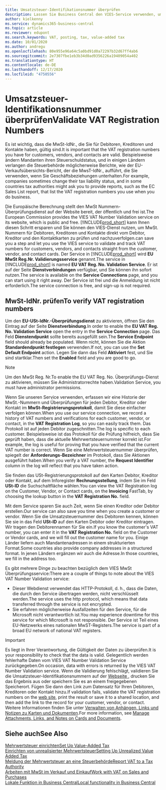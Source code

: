 ```yaml
---
title: Umsatzsteuer-Identifikationsnummer überprüfen
description: Lassen Sie Business Central den VIES-Service verwenden, um die Umsatzsteuer-Identifikationsnummern automatisch für Sie zu validieren.
author: kielkenny
ms.service: dynamics365-business-central
ms.topic: article
ms.reviewer: edupont
ms.search.keywords: VAT, posting, tax, value-added tax
ms.date: 10/01/2020
ms.author: andregu
ms.openlocfilehash: 80e955e96a64c5a0bd91d0a72297b32d67ff4ab6
ms.sourcegitcommit: 2e7307fbe1eb3b34d0ad9356226a19409054a402
ms.translationtype: HT
ms.contentlocale: de-DE
ms.lasthandoff: 12/17/2020
ms.locfileid: "4750556"
---
```

# <a name="validate-vat-registration-numbers"></a><span data-ttu-id="f497e-103">Umsatzsteuer-Identifikationsnummer überprüfen</span><span class="sxs-lookup"><span data-stu-id="f497e-103">Validate VAT Registration Numbers</span></span>

<span data-ttu-id="f497e-104">Es ist wichtig, dass die MwSt-IdNr., die Sie für Debitoren, Kreditoren und Kontakte haben, gültig sind.</span><span class="sxs-lookup"><span data-stu-id="f497e-104">It is important that the VAT registration numbers you have for customers, vendors, and contacts are valid.</span></span> <span data-ttu-id="f497e-105">Beispielsweise ändern Mandanten ihren Steuerschuldstatus, und in einigen Ländern verlangen die Steuerbehörde möglicherweise Berichte, wie der EU-Verkaufsübersichts-Bericht, der die MwsT-IdNr., aufführt, die Sie verwenden, wenn Sie Geschäftsbeziehungen unterhalten.</span><span class="sxs-lookup"><span data-stu-id="f497e-105">For example, companies sometimes change their tax liability status, and in some countries tax authorities might ask you to provide reports, such as the EC Sales List report, that list the VAT registration numbers you use when you do business.</span></span>

<span data-ttu-id="f497e-106">Die Europäische Berechnung stellt den MwSt Nummern-Überprüfungsdienst auf der Website bereit, der öffentlich und frei ist.</span><span class="sxs-lookup"><span data-stu-id="f497e-106">The European Commission provides the VIES VAT Number Validation service on its website, which is public and free.</span></span> [!INCLUDE[prod_short](includes/prod_short.md)] <span data-ttu-id="f497e-107">kann Ihnen diesen Schritt ersparen und Sie können den VIES-Dienst nutzen, um MwSt. Nummern für Debitoren, Kreditoren und Kontakte direkt vom Debitor, Kreditor und den Kontaktkarten zu prüfen und nachzuverfolgen.</span><span class="sxs-lookup"><span data-stu-id="f497e-107">can save you a step and let you use the VIES service to validate and track VAT numbers for customers, vendors, and contacts straight from the customer, vendor, and contact cards.</span></span> <span data-ttu-id="f497e-108">Der Service in [!INCLUDE[prod_short](includes/prod_short.md)] wird **EU MwSt Reg.Nr. Validierungsservice** genannt.</span><span class="sxs-lookup"><span data-stu-id="f497e-108">The service in [!INCLUDE[prod_short](includes/prod_short.md)] is named **EU VAT Reg. No. Validation Service**.</span></span> <span data-ttu-id="f497e-109">Er ist auf der Seite **Dienstverbindungen** verfügbar, und Sie können ihn sofort nutzen.</span><span class="sxs-lookup"><span data-stu-id="f497e-109">The service is available on the **Service Connections** page, and you can start using it right away.</span></span> <span data-ttu-id="f497e-110">Der Service ist frei und die Anmeldung ist nicht erforderlich.</span><span class="sxs-lookup"><span data-stu-id="f497e-110">The service connection is free, and sign-up is not required.</span></span>

## <a name="to-verify-vat-registration-numbers"></a><span data-ttu-id="f497e-111">MwSt-IdNr. prüfen</span><span class="sxs-lookup"><span data-stu-id="f497e-111">To verify VAT registration numbers</span></span>

<span data-ttu-id="f497e-112">Um den **EU-USt-IdNr.-Überprüfungsdienst** zu aktivieren, öffnen Sie den Eintrag auf der Seite **Dienstverbindung**.</span><span class="sxs-lookup"><span data-stu-id="f497e-112">In order to enable the **EU VAT Reg. No. Validation Service** open the entry in the **Service Connection** page.</span></span> <span data-ttu-id="f497e-113">Das Feld **Dienstendpunkt** sollte bereits ausgefüllt sein.</span><span class="sxs-lookup"><span data-stu-id="f497e-113">The **Service Endpoint** field should already be populated.</span></span> <span data-ttu-id="f497e-114">Wenn nicht, können Sie die Aktion **Standardendpunkt festlegen** verwenden.</span><span class="sxs-lookup"><span data-stu-id="f497e-114">If not, you can use the **Set Default Endpoint** action.</span></span> <span data-ttu-id="f497e-115">Legen Sie dann das Feld **Aktiviert** fest, und Sie sind startklar.</span><span class="sxs-lookup"><span data-stu-id="f497e-115">Then set the **Enabled** field and you are good to go.</span></span>

> [!NOTE]
> <span data-ttu-id="f497e-116">Um den MwSt Reg. Nr.</span><span class="sxs-lookup"><span data-stu-id="f497e-116">To enable the EU VAT Reg. No.</span></span> <span data-ttu-id="f497e-117">Überprüfungs-Dienst zu aktivieren, müssen Sie Administratorrechte haben.</span><span class="sxs-lookup"><span data-stu-id="f497e-117">Validation Service, you must have administrator permissions.</span></span>

<span data-ttu-id="f497e-118">Wenn Sie unseren Service verwenden, erfassen wir eine Historie der MwSt.-Nummern und Überprüfungen für jeden Debitor, Kreditor oder Kontakt im **MwSt-Registrierungsprotokoll**, damit Sie diese einfacher verfolgen können.</span><span class="sxs-lookup"><span data-stu-id="f497e-118">When you use our service connection, we record a history of VAT numbers and verifications for each customer, vendor, or contact, in the **VAT Registration Log**, so you can easily track them.</span></span> <span data-ttu-id="f497e-119">Das Protokoll ist auf jeden Debitor zugeschnitten.</span><span class="sxs-lookup"><span data-stu-id="f497e-119">The log is specific to each customer.</span></span> <span data-ttu-id="f497e-120">Beispielsweise ist das Protokoll für die Prüfung hilfreich, dass Sie geprüft haben, dass die aktuelle Mehrwertsteuernummer korrekt ist.</span><span class="sxs-lookup"><span data-stu-id="f497e-120">For example, the log is useful for proving that you have verified that the current VAT number is correct.</span></span> <span data-ttu-id="f497e-121">Wenn Sie eine Mehrwertsteuernummer überprüfen, spiegelt der **Anforderungs-Bezeichner** im Protokoll, dass Sie Aktionen ausgeführt haben.</span><span class="sxs-lookup"><span data-stu-id="f497e-121">When you verify a VAT number, the **Request Identifier** column in the log will reflect that you have taken action.</span></span>

<span data-ttu-id="f497e-122">Sie finden das USt-Registrierungsprotokoll auf den Karten Debitor, Kreditor oder Kontakt, auf dem Inforegister **Rechnungsstellung**, indem Sie im Feld **USt-ID** die Suchschaltfläche wählen.</span><span class="sxs-lookup"><span data-stu-id="f497e-122">You can view the VAT Registration log on the Customer, Vendor, or Contact cards, on the **Invoicing** FastTab, by choosing the lookup button in the **VAT Registration No.** field.</span></span>  

<span data-ttu-id="f497e-123">Mit dem Service sparen Sie auch Zeit, wenn Sie einen Kreditor oder Debitor erstellen.</span><span class="sxs-lookup"><span data-stu-id="f497e-123">Our service can also save you time when you create a customer or vendor.</span></span> <span data-ttu-id="f497e-124">Wenn Sie die Umsatzsteuernummer des Debitoren kennen, können Sie sie in das Feld **USt-ID** auf den Karten Debitor oder Kreditor eintragen. Wir tragen den Debitorennamen für Sie ein.</span><span class="sxs-lookup"><span data-stu-id="f497e-124">If you know the customer's VAT number, you can enter it in the **VAT Registration No.** field on the Customer or Vendor cards, and we will fill out the customer name for you.</span></span> <span data-ttu-id="f497e-125">Einige Länder liefern auch Mandantenadressen in einem strukturierten Format.</span><span class="sxs-lookup"><span data-stu-id="f497e-125">Some countries also provide company addresses in a structured format.</span></span> <span data-ttu-id="f497e-126">In jenen Ländern ergänzen wir auch die Adresse.</span><span class="sxs-lookup"><span data-stu-id="f497e-126">In those countries, we fill in the address too.</span></span>  

<span data-ttu-id="f497e-127">Es gibt mehrere Dinge zu beachten bezüglich dem VIES MwSt Überprüfungsservice:</span><span class="sxs-lookup"><span data-stu-id="f497e-127">There are a couple of things to note about the VIES VAT Number Validation service:</span></span>

* <span data-ttu-id="f497e-128">Dieser Webdienst verwendet das HTTP-Protokoll, d. h., dass die Daten, die durch den Service übertragen werden, nicht verschlüsselt werden.</span><span class="sxs-lookup"><span data-stu-id="f497e-128">The service uses the http protocol, which means that data transferred through the service is not encrypted.</span></span>  
* <span data-ttu-id="f497e-129">Sie erfahren möglicherweise Ausfallzeiten für den Service, für die Microsoft nicht verantwortlich ist.</span><span class="sxs-lookup"><span data-stu-id="f497e-129">You may experience downtime for this service for which Microsoft is not responsible.</span></span> <span data-ttu-id="f497e-130">Der Service ist Teil eines EU-Netzwerks eines nationalen MwST-Registers.</span><span class="sxs-lookup"><span data-stu-id="f497e-130">The service is part of a broad EU network of national VAT registers.</span></span>

> [!IMPORTANT]
> <span data-ttu-id="f497e-131">Es liegt in Ihrer Verantwortung, die Gültigkeit der Daten zu überprüfen.</span><span class="sxs-lookup"><span data-stu-id="f497e-131">It is your responsibility to check that the data is valid.</span></span> <span data-ttu-id="f497e-132">Gelegentlich werden fehlerhafte Daten vom VIES VAT Number Validation Service zurückgegeben.</span><span class="sxs-lookup"><span data-stu-id="f497e-132">On occasion, data with errors is returned by the VIES VAT Number Validation service.</span></span> <span data-ttu-id="f497e-133">Wenn die Validierung fehlschlägt, validieren Sie die Umsatzsteuer-Identifikationsnummern auf der [Webseite ](https://ec.europa.eu/taxation_customs/vies/), drucken Sie das Ergebnis aus oder speichern Sie es an einem freigegebenen Speicherort. Fügen Sie dann den Link zum Datensatz für Ihren Debitoren, Kreditoren oder Kontakt hinzu.</span><span class="sxs-lookup"><span data-stu-id="f497e-133">If validation fails, validate the VAT registration numbers on the [web site](https://ec.europa.eu/taxation_customs/vies/), print the result or save it to a shared location, and then add the link to the record for your customer, vendor, or contact.</span></span> <span data-ttu-id="f497e-134">Weitere Informationen finden Sie unter [Verwalten von Anhängen, Links und Notizen zu Karten und Dokumenten](ui-how-add-link-to-record.md).</span><span class="sxs-lookup"><span data-stu-id="f497e-134">For more information, see [Manage Attachments, Links, and Notes on Cards and Documents](ui-how-add-link-to-record.md).</span></span>

## <a name="see-also"></a><span data-ttu-id="f497e-135">Siehe auch</span><span class="sxs-lookup"><span data-stu-id="f497e-135">See Also</span></span>

[<span data-ttu-id="f497e-136">Mehrwertsteuer einrichten</span><span class="sxs-lookup"><span data-stu-id="f497e-136">Set Up Value-Added Tax</span></span>](finance-setup-vat.md)  
[<span data-ttu-id="f497e-137">Einrichten von unrealisierter Mehrwertsteuer</span><span class="sxs-lookup"><span data-stu-id="f497e-137">Setting Up Unrealized Value Added Tax</span></span>](finance-setup-unrealized-vat.md)  
[<span data-ttu-id="f497e-138">Meldung der Mehrwertsteuer an eine Steuerbehörde</span><span class="sxs-lookup"><span data-stu-id="f497e-138">Report VAT to a Tax Authority</span></span>](finance-how-report-vat.md)  
[<span data-ttu-id="f497e-139">Arbeiten mit MwSt im Verkauf und Einkauf</span><span class="sxs-lookup"><span data-stu-id="f497e-139">Work with VAT on Sales and Purchases</span></span>](finance-work-with-vat.md)  
[<span data-ttu-id="f497e-140">Lokale Funktion in Business Central</span><span class="sxs-lookup"><span data-stu-id="f497e-140">Local functionality in Business Central</span></span>](about-localization.md)  
